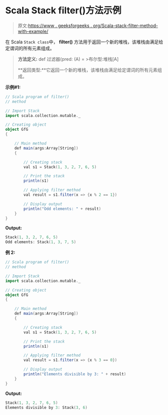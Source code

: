 # Scala Stack filter()方法示例

> 原文:[https://www . geeksforgeeks . org/Scala-stack-filter-method-with-example/](https://www.geeksforgeeks.org/scala-stack-filter-method-with-example/)

在 Scala `Stack class`中， **filter()** 方法用于返回一个新的堆栈，该堆栈由满足给定谓词的所有元素组成。

> **方法定义:** def 过滤器(pred: (A) = >布尔型:堆栈[A]
> 
> **返回类型:**它返回一个新的堆栈，该堆栈由满足给定谓词的所有元素组成。

**示例#1:**

```scala
// Scala program of filter() 
// method 

// Import Stack 
import scala.collection.mutable._

// Creating object 
object GfG 
{ 

    // Main method 
    def main(args:Array[String]) 
    { 

        // Creating stack  
        val s1 = Stack(1, 3, 2, 7, 6, 5)  

        // Print the stack
        println(s1)

        // Applying filter method  
        val result = s1.filter(x => {x % 2 == 1}) 

        // Display output
        println("Odd elements: " + result)
    } 
} 
```

**Output:**

```scala
Stack(1, 3, 2, 7, 6, 5)
Odd elements: Stack(1, 3, 7, 5)

```

**例 2:**

```scala
// Scala program of filter() 
// method 

// Import Stack 
import scala.collection.mutable._

// Creating object 
object GfG 
{ 

    // Main method 
    def main(args:Array[String]) 
    { 

        // Creating stack  
        val s1 = Stack(1, 3, 2, 7, 6, 5)  

        // Print the stack
        println(s1)

        // Applying filter method  
        val result = s1.filter(x => {x % 3 == 0}) 

        // Display output
        println("Elements divisible by 3: " + result)
    } 
} 
```

**Output:**

```scala
Stack(1, 3, 2, 7, 6, 5)
Elements divisible by 3: Stack(3, 6)

```